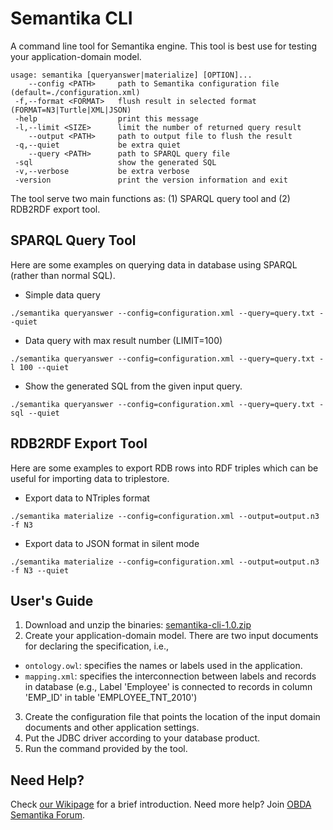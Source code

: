 Semantika CLI
=============

A command line tool for Semantika engine. This tool is best use for testing your application-domain model.

```
usage: semantika [queryanswer|materialize] [OPTION]...
    --config <PATH>     path to Semantika configuration file (default=./configuration.xml)
 -f,--format <FORMAT>   flush result in selected format (FORMAT=N3|Turtle|XML|JSON)
 -help                  print this message
 -l,--limit <SIZE>      limit the number of returned query result
    --output <PATH>     path to output file to flush the result
 -q,--quiet             be extra quiet
    --query <PATH>      path to SPARQL query file
 -sql                   show the generated SQL
 -v,--verbose           be extra verbose
 -version               print the version information and exit
```

The tool serve two main functions as: (1) SPARQL query tool and (2) RDB2RDF export tool.

SPARQL Query Tool
-----------------

Here are some examples on querying data in database using SPARQL (rather than normal SQL).

* Simple data query

```
./semantika queryanswer --config=configuration.xml --query=query.txt --quiet
```

* Data query with max result number (LIMIT=100)

```
./semantika queryanswer --config=configuration.xml --query=query.txt -l 100 --quiet
```

* Show the generated SQL from the given input query.

```
./semantika queryanswer --config=configuration.xml --query=query.txt -sql --quiet
```

RDB2RDF Export Tool
-------------------

Here are some examples to export RDB rows into RDF triples which can be useful for importing data to triplestore.

* Export data to NTriples format

```
./semantika materialize --config=configuration.xml --output=output.n3 -f N3
```

* Export data to JSON format in silent mode

```
./semantika materialize --config=configuration.xml --output=output.n3 -f N3 --quiet
```

User's Guide
------------

1. Download and unzip the binaries: [semantika-cli-1.0.zip](https://github.com/obidea/semantika-cli/releases/tag/1.0)
2. Create your application-domain model. There are two input documents for declaring the specification, i.e.,
  * `ontology.owl`: specifies the names or labels used in the application.
  * `mapping.xml`: specifies the interconnection between labels and records in database (e.g., Label 'Employee' is connected to records in column 'EMP_ID' in table 'EMPLOYEE_TNT_2010')
3. Create the configuration file that points the location of the input domain documents and other application settings.
4. Put the JDBC driver according to your database product.
5. Run the command provided by the tool.

Need Help?
----------

Check [our Wikipage](https://github.com/obidea/semantika-api/wiki) for a brief introduction.
Need more help? Join [OBDA Semantika Forum](https://groups.google.com/forum/#!forum/obda-semantika).
